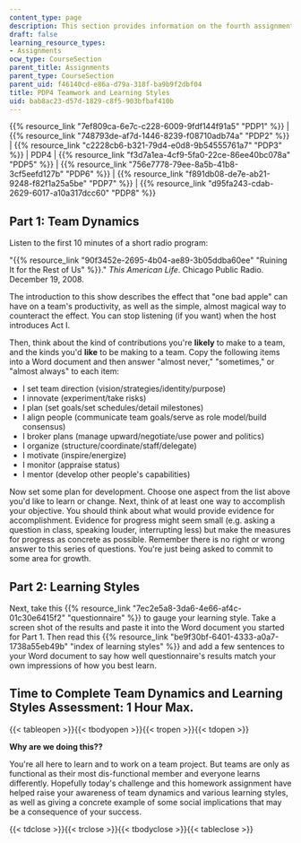 ```yaml
---
content_type: page
description: This section provides information on the fourth assignment of the course.
draft: false
learning_resource_types:
- Assignments
ocw_type: CourseSection
parent_title: Assignments
parent_type: CourseSection
parent_uid: f46140cd-e86a-d79a-318f-ba9b9f2dbf04
title: PDP4 Teamwork and Learning Styles
uid: bab8ac23-d57d-1829-c8f5-903bfbaf410b
---
```

{{% resource_link "7ef809ca-6e7c-c228-6009-9fdf144f91a5" "PDP1" %}} | {{% resource_link "748793de-af7d-1446-8239-f08710adb74a" "PDP2" %}} | {{% resource_link "c2228cb6-b321-79d4-e0d8-9b54555761a7" "PDP3" %}} | PDP4 | {{% resource_link "f3d7a1ea-4cf9-5fa0-22ce-86ee40bc078a" "PDP5" %}} | {{% resource_link "756e7778-79ee-8a5b-41b8-3cf5eefd127b" "PDP6" %}} | {{% resource_link "f891db08-de7e-ab21-9248-f82f1a25a5be" "PDP7" %}} | {{% resource_link "d95fa243-cdab-2629-6017-a10a317dcc60" "PDP8" %}}

## Part 1: Team Dynamics

Listen to the first 10 minutes of a short radio program:

"{{% resource_link "90f3452e-2695-4b04-ae89-3b05ddba60ee" "Ruining It for the Rest of Us" %}}." *This American Life*. Chicago Public Radio. December 19, 2008.

The introduction to this show describes the effect that "one bad apple" can have on a team's productivity, as well as the simple, almost magical way to counteract the effect. You can stop listening (if you want) when the host introduces Act I.

Then, think about the kind of contributions you're **likely** to make to a team, and the kinds you'd **like** to be making to a team. Copy the following items into a Word document and then answer "almost never," "sometimes," or "almost always" to each item:

- I set team direction (vision/strategies/identity/purpose)
- I innovate (experiment/take risks)
- I plan (set goals/set schedules/detail milestones)
- I align people (communicate team goals/serve as role model/build consensus)
- I broker plans (manage upward/negotiate/use power and politics)
- I organize (structure/coordinate/staff/delegate)
- I motivate (inspire/energize)
- I monitor (appraise status)
- I mentor (develop other people's capabilities)

Now set some plan for development. Choose one aspect from the list above you'd like to learn or change. Next, think of at least one way to accomplish your objective. You should think about what would provide evidence for accomplishment. Evidence for progress might seem small (e.g. asking a question in class, speaking louder, interrupting less) but make the measures for progress as concrete as possible. Remember there is no right or wrong answer to this series of questions. You're just being asked to commit to some area for growth.

## Part 2: Learning Styles

Next, take this {{% resource_link "7ec2e5a8-3da6-4e66-af4c-01c30e6415f2" "questionnaire" %}} to gauge your learning style. Take a screen shot of the results and paste it into the Word document you started for Part 1. Then read this {{% resource_link "be9f30bf-6401-4333-a0a7-1738a55eb49b" "index of learning styles" %}} and add a few sentences to your Word document to say how well questionnaire's results match your own impressions of how you best learn.

## Time to Complete Team Dynamics and Learning Styles Assessment: 1 Hour Max.

{{< tableopen >}}{{< tbodyopen >}}{{< tropen >}}{{< tdopen >}}

**Why are we doing this??**

You're all here to learn and to work on a team project. But teams are only as functional as their most dis-functional member and everyone learns differently. Hopefully today's challenge and this homework assignment have helped raise your awareness of team dynamics and various learning styles, as well as giving a concrete example of some social implications that may be a consequence of your success.

{{< tdclose >}}{{< trclose >}}{{< tbodyclose >}}{{< tableclose >}}